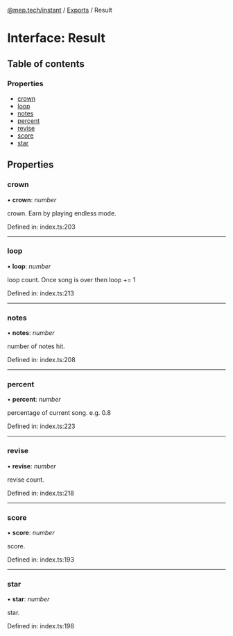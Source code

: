 [@mep.tech/instant](../DOCS.md) / [Exports](../modules.md) / Result

# Interface: Result

## Table of contents

### Properties

- [crown](result.md#crown)
- [loop](result.md#loop)
- [notes](result.md#notes)
- [percent](result.md#percent)
- [revise](result.md#revise)
- [score](result.md#score)
- [star](result.md#star)

## Properties

### crown

• **crown**: *number*

crown. Earn by playing endless mode.

Defined in: index.ts:203

___

### loop

• **loop**: *number*

loop count. Once song is over then loop += 1

Defined in: index.ts:213

___

### notes

• **notes**: *number*

number of notes hit.

Defined in: index.ts:208

___

### percent

• **percent**: *number*

percentage of current song. e.g. 0.8

Defined in: index.ts:223

___

### revise

• **revise**: *number*

revise count.

Defined in: index.ts:218

___

### score

• **score**: *number*

score.

Defined in: index.ts:193

___

### star

• **star**: *number*

star.

Defined in: index.ts:198
